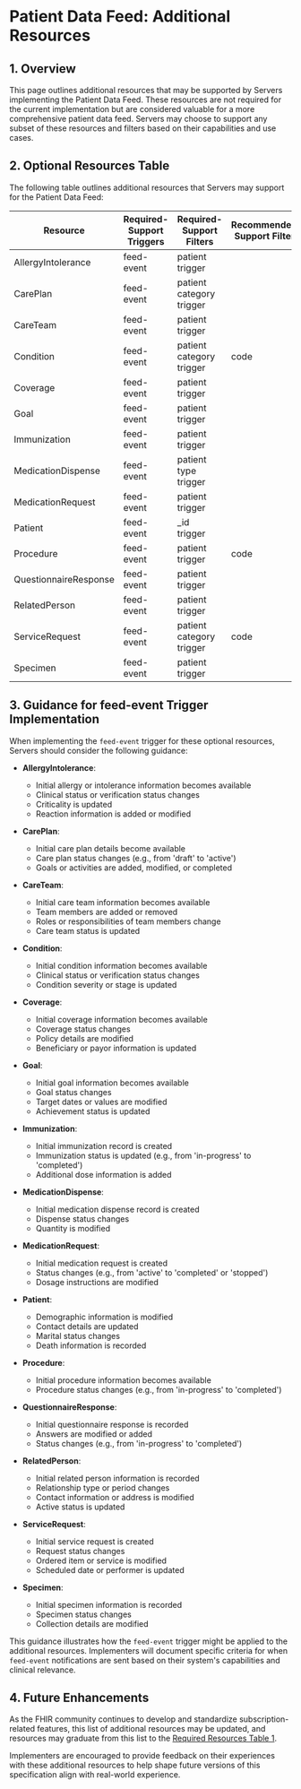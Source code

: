 # Patient Data Feed: Additional Resources

## 1. Overview

This page outlines additional resources that may be supported by Servers implementing the Patient Data Feed. These resources are not required for the current implementation but are considered valuable for a more comprehensive patient data feed. Servers may choose to support any subset of these resources and filters based on their capabilities and use cases.

## 2. Optional Resources Table

The following table outlines additional resources that Servers may support for the Patient Data Feed:

<table>
  <thead>
    <tr>
      <th>Resource</th>
      <th>Required-Support Triggers</th>
      <th>Required-Support Filters</th>
      <th>Recommended-Support Filters</th>
    </tr>
  </thead>
  <tbody>
    <tr>
      <td>AllergyIntolerance</td>
      <td>feed-event</td>
      <td>patient<br>trigger</td>
      <td></td>
    </tr>
    <tr>
      <td>CarePlan</td>
      <td>feed-event</td>
      <td>patient<br>category<br>trigger</td>
      <td></td>
    </tr>
    <tr>
      <td>CareTeam</td>
      <td>feed-event</td>
      <td>patient<br>trigger</td>
      <td></td>
    </tr>
    <tr>
      <td>Condition</td>
      <td>feed-event</td>
      <td>patient<br>category<br>trigger</td>
      <td>code</td>
    </tr>
    <tr>
      <td>Coverage</td>
      <td>feed-event</td>
      <td>patient<br>trigger</td>
      <td></td>
    </tr>
    <tr>
      <td>Goal</td>
      <td>feed-event</td>
      <td>patient<br>trigger</td>
      <td></td>
    </tr>
    <tr>
      <td>Immunization</td>
      <td>feed-event</td>
      <td>patient<br>trigger</td>
      <td></td>
    </tr>
    <tr>
      <td>MedicationDispense</td>
      <td>feed-event</td>
      <td>patient<br>type<br>trigger</td>
      <td></td>
    </tr>
    <tr>
      <td>MedicationRequest</td>
      <td>feed-event</td>
      <td>patient<br>trigger</td>
      <td></td>
    </tr>
    <tr>
      <td>Patient</td>
      <td>feed-event</td>
      <td>_id<br>trigger</td>
      <td></td>
    </tr>
    <tr>
      <td>Procedure</td>
      <td>feed-event</td>
      <td>patient<br>trigger</td>
      <td>code</td>
    </tr>
    <tr>
      <td>QuestionnaireResponse</td>
      <td>feed-event</td>
      <td>patient<br>trigger</td>
      <td></td>
    </tr>
    <tr>
      <td>RelatedPerson</td>
      <td>feed-event</td>
      <td>patient<br>trigger</td>
      <td></td>
    </tr>
    <tr>
      <td>ServiceRequest</td>
      <td>feed-event</td>
      <td>patient<br>category<br>trigger</td>
      <td>code</td>
    </tr>
    <tr>
      <td>Specimen</td>
      <td>feed-event</td>
      <td>patient<br>trigger</td>
      <td></td>
    </tr>
  </tbody>
</table>

## 3. Guidance for feed-event Trigger Implementation

When implementing the `feed-event` trigger for these optional resources, Servers should consider the following guidance:

- **AllergyIntolerance**:
    - Initial allergy or intolerance information becomes available
    - Clinical status or verification status changes
    - Criticality is updated
    - Reaction information is added or modified

- **CarePlan**:
    - Initial care plan details become available
    - Care plan status changes (e.g., from 'draft' to 'active')
    - Goals or activities are added, modified, or completed

- **CareTeam**:
    - Initial care team information becomes available
    - Team members are added or removed
    - Roles or responsibilities of team members change
    - Care team status is updated

- **Condition**:
    - Initial condition information becomes available
    - Clinical status or verification status changes
    - Condition severity or stage is updated

- **Coverage**:
    - Initial coverage information becomes available
    - Coverage status changes
    - Policy details are modified
    - Beneficiary or payor information is updated

- **Goal**:
    - Initial goal information becomes available
    - Goal status changes
    - Target dates or values are modified
    - Achievement status is updated

- **Immunization**:
    - Initial immunization record is created
    - Immunization status is updated (e.g., from 'in-progress' to 'completed')
    - Additional dose information is added

- **MedicationDispense**:
    - Initial medication dispense record is created
    - Dispense status changes
    - Quantity is modified

- **MedicationRequest**:
    - Initial medication request is created
    - Status changes (e.g., from 'active' to 'completed' or 'stopped')
    - Dosage instructions are modified

- **Patient**:
    - Demographic information is modified
    - Contact details are updated
    - Marital status changes
    - Death information is recorded

- **Procedure**:
    - Initial procedure information becomes available
    - Procedure status changes (e.g., from 'in-progress' to 'completed')

- **QuestionnaireResponse**:
    - Initial questionnaire response is recorded
    - Answers are modified or added
    - Status changes (e.g., from 'in-progress' to 'completed')

- **RelatedPerson**:
    - Initial related person information is recorded
    - Relationship type or period changes
    - Contact information or address is modified
    - Active status is updated

- **ServiceRequest**:
    - Initial service request is created
    - Request status changes
    - Ordered item or service is modified
    - Scheduled date or performer is updated

- **Specimen**:
    - Initial specimen information is recorded
    - Specimen status changes
    - Collection details are modified

This guidance illustrates how the `feed-event` trigger might be applied to the additional resources. Implementers will document specific criteria for when `feed-event` notifications are sent based on their system's capabilities and clinical relevance.

## 4. Future Enhancements

As the FHIR community continues to develop and standardize subscription-related features, this list of additional resources may be updated, and resources may graduate from this list to the [Required Resources Table 1](spec.md#table1).

Implementers are encouraged to provide feedback on their experiences with these additional resources to help shape future versions of this specification align with real-world experience.
